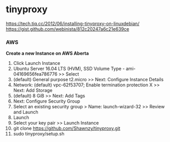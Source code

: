 # tinyproxy
https://tech.tiq.cc/2012/06/installing-tinyproxy-on-linuxdebian/
https://gist.github.com/webinista/812c20247a6c21e639ce

### AWS
**Create a new Instance on AWS Aberta**
1. Click Launch Instance
2. Ubuntu Server 16.04 LTS (HVM), SSD Volume Type - ami-04169656fea786776 >> Select
3. (default) General purpose t2.micro >> Next: Configure Instance Details
4. Network: (default) vpc-62f53707; Enable termination protection X >> Next: Add Storage
5. (default) 8 GiB >> Next: Add Tags
6. Next: Configure Security Group
7. Select an existing security group > Name: launch-wizard-32 >> Review and Launch
8. Launch
9. Select your key pair >> Launch Instance
10. git clone https://github.com/Shawnzy/tinyproxy.git
11. sudo tinyproxy/setup.sh

